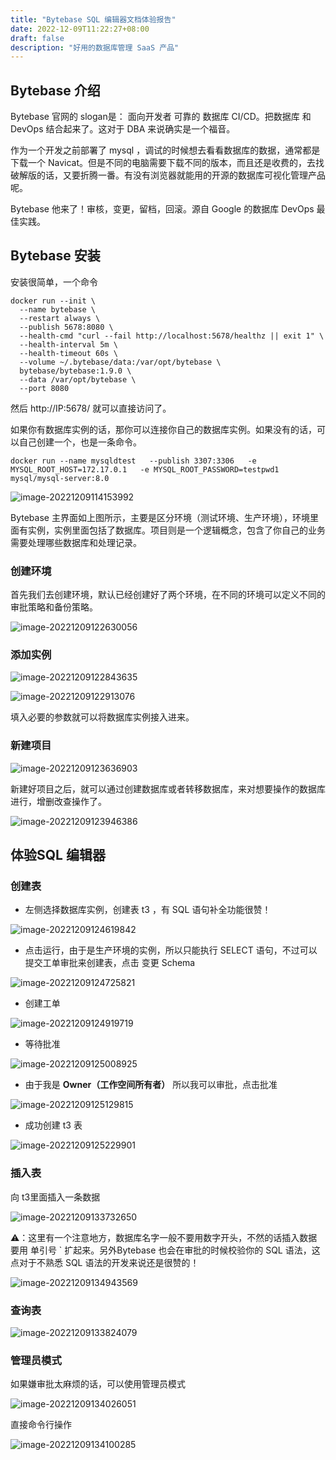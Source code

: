 ```yaml
---
title: "Bytebase SQL 编辑器文档体验报告"
date: 2022-12-09T11:22:27+08:00
draft: false
description: "好用的数据库管理 SaaS 产品"
---
```


<!--more-->

## Bytebase 介绍

Bytebase 官网的 slogan是： 面向开发者 可靠的 数据库 CI/CD。把数据库 和 DevOps 结合起来了。这对于 DBA 来说确实是一个福音。

作为一个开发之前部署了 mysql ，调试的时候想去看看数据库的数据，通常都是下载一个 Navicat。但是不同的电脑需要下载不同的版本，而且还是收费的，去找破解版的话，又要折腾一番。有没有浏览器就能用的开源的数据库可视化管理产品呢。

Bytebase 他来了！审核，变更，留档，回滚。源自 Google 的数据库 DevOps 最佳实践。



## Bytebase 安装

安装很简单，一个命令

~~~~shell
docker run --init \
  --name bytebase \
  --restart always \
  --publish 5678:8080 \
  --health-cmd "curl --fail http://localhost:5678/healthz || exit 1" \
  --health-interval 5m \
  --health-timeout 60s \
  --volume ~/.bytebase/data:/var/opt/bytebase \
  bytebase/bytebase:1.9.0 \
  --data /var/opt/bytebase \
  --port 8080
~~~~

然后 http://IP:5678/ 就可以直接访问了。



如果你有数据库实例的话，那你可以连接你自己的数据库实例。如果没有的话，可以自己创建一个，也是一条命令。

~~~shell
docker run --name mysqldtest   --publish 3307:3306   -e MYSQL_ROOT_HOST=172.17.0.1   -e MYSQL_ROOT_PASSWORD=testpwd1   mysql/mysql-server:8.0
~~~

![image-20221209114153992](../img/image-20221209114153992.png)

Bytebase 主界面如上图所示，主要是区分环境（测试环境、生产环境），环境里面有实例，实例里面包括了数据库。项目则是一个逻辑概念，包含了你自己的业务需要处理哪些数据库和处理记录。

### 创建环境

首先我们去创建环境，默认已经创建好了两个环境，在不同的环境可以定义不同的审批策略和备份策略。

![image-20221209122630056](../img/image-20221209122630056.png)



### 添加实例

![image-20221209122843635](../img/image-20221209122843635.png)



![image-20221209122913076](../img/image-20221209122913076.png)

填入必要的参数就可以将数据库实例接入进来。



### 新建项目

![image-20221209123636903](../img/image-20221209123636903.png)

新建好项目之后，就可以通过创建数据库或者转移数据库，来对想要操作的数据库进行，增删改查操作了。

![image-20221209123946386](../img/image-20221209123946386.png)

## 体验SQL 编辑器

### 创建表

* 左侧选择数据库实例，创建表 t3 ，有 SQL 语句补全功能很赞！

![image-20221209124619842](../img/image-20221209124619842.png)

* 点击运行，由于是生产环境的实例，所以只能执行 SELECT 语句，不过可以提交工单审批来创建表，点击 变更 Schema

![image-20221209124725821](../img/image-20221209124725821.png)



* 创建工单

![image-20221209124919719](../img/image-20221209124919719.png)

* 等待批准

![image-20221209125008925](../img/image-20221209125008925.png)



* 由于我是 **Owner（工作空间所有者）** 所以我可以审批，点击批准

![image-20221209125129815](../img/image-20221209125129815.png)

* 成功创建 t3 表

![image-20221209125229901](../img/image-20221209125229901.png)

### 插入表

向 t3里面插入一条数据

![image-20221209133732650](../img/image-20221209133732650.png)



⚠️：这里有一个注意地方，数据库名字一般不要用数字开头，不然的话插入数据要用 单引号 ` 扩起来。另外Bytebase 也会在审批的时候校验你的 SQL 语法，这点对于不熟悉 SQL 语法的开发来说还是很赞的！

![image-20221209134943569](../img/image-20221209134943569.png)

### 查询表

![image-20221209133824079](../img/image-20221209133824079.png)

### 管理员模式

如果嫌审批太麻烦的话，可以使用管理员模式

![image-20221209134026051](../img/image-20221209134026051.png)

直接命令行操作

![image-20221209134100285](../img/image-20221209134100285.png)
